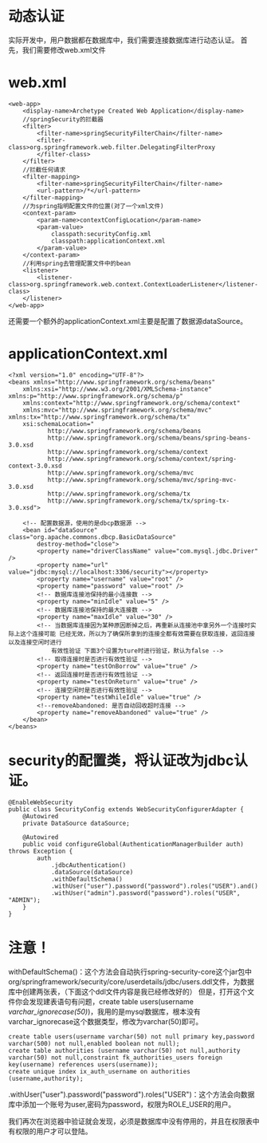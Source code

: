 # 动态认证
实际开发中，用户数据都在数据库中，我们需要连接数据库进行动态认证。
首先，我们需要修改web.xml文件
# web.xml
    <web-app>
      	<display-name>Archetype Created Web Application</display-name>
      	//springSecurity的拦截器
      	<filter>
      		<filter-name>springSecurityFilterChain</filter-name>
      		<filter-class>org.springframework.web.filter.DelegatingFilterProxy
      		</filter-class>
      	</filter>
      	//拦截任何请求
      	<filter-mapping>
      		<filter-name>springSecurityFilterChain</filter-name>
      		<url-pattern>/*</url-pattern>
      	</filter-mapping>
      	//为spring指明配置文件的位置(对了一个xml文件)
      	<context-param>
      		<param-name>contextConfigLocation</param-name>
      		<param-value>
      			classpath:securityConfig.xml
      			classpath:applicationContext.xml
      		</param-value>
      	</context-param>
      	//利用spring去管理配置文件中的bean
      	<listener>
      		<listener-class>org.springframework.web.context.ContextLoaderListener</listener-class>
      	</listener> 
    </web-app>
还需要一个额外的applicationContext.xml主要是配置了数据源dataSource。
# applicationContext.xml
	<?xml version="1.0" encoding="UTF-8"?>
	<beans xmlns="http://www.springframework.org/schema/beans"
		xmlns:xsi="http://www.w3.org/2001/XMLSchema-instance" xmlns:p="http://www.springframework.org/schema/p"
		xmlns:context="http://www.springframework.org/schema/context"
		xmlns:mvc="http://www.springframework.org/schema/mvc" xmlns:tx="http://www.springframework.org/schema/tx"
		xsi:schemaLocation="     
	           http://www.springframework.org/schema/beans     
	           http://www.springframework.org/schema/beans/spring-beans-3.0.xsd     
	           http://www.springframework.org/schema/context     
	           http://www.springframework.org/schema/context/spring-context-3.0.xsd    
	           http://www.springframework.org/schema/mvc     
	           http://www.springframework.org/schema/mvc/spring-mvc-3.0.xsd
	           http://www.springframework.org/schema/tx 
	           http://www.springframework.org/schema/tx/spring-tx-3.0.xsd">
	           
		<!-- 配置数据源，使用的是dbcp数据源 -->
		<bean id="dataSource" class="org.apache.commons.dbcp.BasicDataSource"
			destroy-method="close">
			<property name="driverClassName" value="com.mysql.jdbc.Driver" />
			<property name="url" value="jdbc:mysql://localhost:3306/security"></property>
			<property name="username" value="root" />
			<property name="password" value="root" />
			<!-- 数据库连接池保持的最小连接数 -->
			<property name="minIdle" value="5" />
			<!-- 数据库连接池保持的最大连接数 -->
			<property name="maxIdle" value="30" />
			<!-- 当数据库连接因为某种原因断掉之后，再重新从连接池中拿另外一个连接时实际上这个连接可能 已经无效，所以为了确保所拿到的连接全都有效需要在获取连接，返回连接以及连接空闲时进行 
				有效性验证 下面3个设置为ture时进行验证，默认为false -->
			<!-- 取得连接时是否进行有效性验证 -->
			<property name="testOnBorrow" value="true" />
			<!-- 返回连接时是否进行有效性验证 -->
			<property name="testOnReturn" value="true" />
			<!-- 连接空闲时是否进行有效性验证 -->
			<property name="testWhileIdle" value="true" />
			<!--removeAbandoned: 是否自动回收超时连接 -->
			<property name="removeAbandoned" value="true" />
		</bean>
	</beans>


# security的配置类，将认证改为jdbc认证。
	@EnableWebSecurity
	public class SecurityConfig extends WebSecurityConfigurerAdapter {
		@Autowired
		private DataSource dataSource;
	
		@Autowired
		public void configureGlobal(AuthenticationManagerBuilder auth) throws Exception {
			auth
				.jdbcAuthentication()
				.dataSource(dataSource)
				.withDefaultSchema()
				.withUser("user").password("password").roles("USER").and()
				.withUser("admin").password("password").roles("USER", "ADMIN");
		}
	}
# 注意！
withDefaultSchema()：这个方法会自动执行spring-security-core这个jar包中org/springframework/security/core/userdetails/jdbc/users.ddl文件，为数据库中创建两张表，（下面这个ddl文件内容是我已经修改好的）	
但是，打开这个文件你会发现建表语句有问题，create table
users(username *varchar_ignorecase(50)*)，我用的是mysql数据库，根本没有varchar_ignorecase这个数据类型，修改为varchar(50)即可。

	create table users(username varchar(50) not null primary key,password varchar(500) not null,enabled boolean not null);
	create table authorities (username varchar(50) not null,authority varchar(50) not null,constraint fk_authorities_users foreign key(username) references users(username));
	create unique index ix_auth_username on authorities (username,authority);

.withUser("user").password("password").roles("USER")：这个方法会向数据库中添加一个账号为user,密码为password，权限为ROLE_USER的用户。

我们再次在浏览器中验证就会发现，必须是数据库中没有停用的，并且在权限表中有权限的用户才可以登陆。
